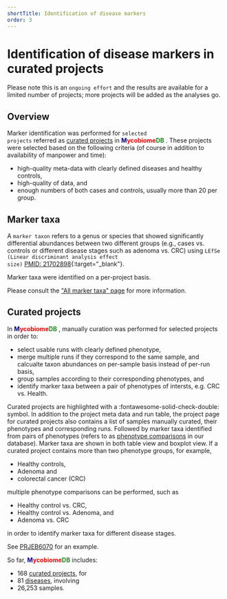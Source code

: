 ```yaml
---
shortTitle: Identification of disease markers
order: 3
---
```

# Identification of disease markers in curated projects

Please note this is an <code>ongoing effort</code> and the results are available for a limited number of projects; more projects will be added as the analyses go.

## Overview

Marker identification was performed for <code>selected projects</code> referred as 
[curated projects](https://gmrepo.humangut.info/data/curatedprojects) in 
<b><span style="color:darkblue">M</span><span style="color:red">ycobiome</span><span style="color:forestgreen">DB</span></b>
. These projects were selected based on the following criteria (of course in addition to availability of manpower and time):

* high-quality meta-data with clearly defined diseases and healthy controls,
* high-quality of data, and
* enough numbers of both cases and controls, usually more than 20 per group.

## Marker taxa

A <code>marker taxon</code> refers to a genus or species that showed significantly differential abundances between two different groups (e.g., cases vs. controls or different disease stages such as adenoma vs. CRC) using 
<code>LEfSe (Linear discriminant analysis effect size)</code>
[PMID: 21702898](https://www.ncbi.nlm.nih.gov/pubmed/21702898){:target="_blank"}.

Marker taxa were identified on a per-project basis. 

Please consult the ["All marker taxa" page](https://gmrepo.humangut.info/taxon/markertaxa) for more information.

## Curated projects

In <b><span style="color:darkblue">M</span><span style="color:red">ycobiome</span><span style="color:forestgreen">DB</span></b>
, manually curation was performed for selected projects in order to:

* select usable runs with clearly defined phenotype,
* merge multiple runs if they correspond to the same sample, and calcualte taxon abundances on per-sample basis instead of per-run basis,
* group samples according to their corresponding phenotypes, and
* identify marker taxa between a pair of phenotypes of intersts, e.g. CRC vs. Health.

Curated projects are highlighted with a :fontawesome-solid-check-double: symbol. In addition to the project meta data and run table, the project page for curated projects also contains a list of samples manually curated, their phenotypes and corresponding runs. Followed by marker taxa identified from pairs of phenotypes (refers to as [phenotype comparisons](https://gmrepo.humangut.info/phenotypes/comparisons) in our database). Marker taxa are shown in both table view and boxplot view. If a curated project contains more than two phenotype groups, for example,

* Healthy controls,
* Adenoma and
* colorectal cancer (CRC)

multiple phenotype comparisons can be performed, such as

* Healthy control vs. CRC,
* Healthy control vs. Adenoma, and 
* Adenoma vs. CRC

in order to identify marker taxa for different disease stages.

See [PRJEB6070](https://gmrepo.humangut.info/data/project/PRJEB6070) for an example.

So far, 
<b><span style="color:darkblue">M</span><span style="color:red">ycobiome</span><span style="color:forestgreen">DB</span></b>
includes:

* 168 [curated projects](https://gmrepo.humangut.info/data/curatedprojects), for
* 81 [diseases](https://gmrepo.humangut.info/phenotypes/comparisons), involving
* 26,253 samples.